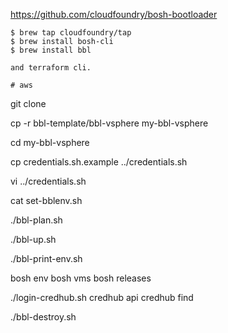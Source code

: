 

https://github.com/cloudfoundry/bosh-bootloader
```
$ brew tap cloudfoundry/tap
$ brew install bosh-cli
$ brew install bbl

and terraform cli.

# aws
```

git clone <THIS REPO>

cp -r bbl-template/bbl-vsphere my-bbl-vsphere

cd  my-bbl-vsphere

cp credentials.sh.example ../credentials.sh

vi ../credentials.sh

cat set-bblenv.sh

./bbl-plan.sh

./bbl-up.sh

./bbl-print-env.sh

bosh env
bosh vms
bosh releases

./login-credhub.sh
credhub api
credhub find

./bbl-destroy.sh

```
